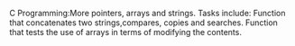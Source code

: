 C Programming:More pointers, arrays and strings.
Tasks include:
Function that concatenates two strings,compares, copies and searches.
Function that tests the use of arrays in terms of modifying the contents.
